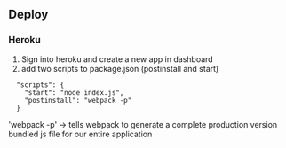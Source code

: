 ## Deploy

### Heroku
1. Sign into heroku and create a new app in dashboard 
2. add two scripts to package.json (postinstall and start)
```
  "scripts": {
    "start": "node index.js",
    "postinstall": "webpack -p"
  }
```
'webpack -p' -> tells webpack to generate a complete production version bundled js file for our entire application
